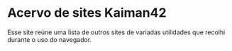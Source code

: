 # Acervo de sites Kaiman42
Esse site reúne uma lista de outros sites de variadas utilidades que recolhi durante o uso do navegador.
 

